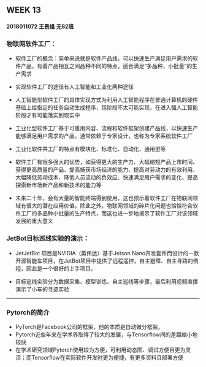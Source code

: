 ## WEEK 13

#### 2018011072  王景维 无82班

### 物联网软件工厂：

- 软件工厂的概念：简单来说就是软件产品线，可以快速生产满足用户需求的软件产品，有着产品相互之间品种不同的特点，适合满足“多品种，小批量”的生产需求

- 实现软件工厂的途径有人工智能和工业化两种途径

- 人工智能型软件工厂的具体实现方式为利用人工智能程序在普通计算机的硬件基础上给指定的任务自动生成程序，现阶段不太可能实现，在进入强人工智能阶段才有可能落实到现实中

- 工业化型软件工厂基于可重用内容、流程和软件框架创建产品线，以快速生产能够满足用户需求的产品，通常依赖于专家设计，也称为专家系统软件工厂

- 工业化软件共工厂的特点有模块化、标准化、自动化、通用型等

- 软件工厂有很多强大的优势，如获得更大的生产力、大幅缩短产品上市时间、获得更高质量的产品、提高捕获市场经济的能力、提高对劳动力的有效利用、大幅降低劳动成本、降低人员流动的负效应、快速满足用户需求的变化、提高探索新市场新产品和新技术的能力等

- 未来二十年，会有大量的智能终端得到使用，这也预示着软件工厂在物联网领域有很大的潜在应用价值。除此之外，物联网领域的碎片化问题也恰恰符合软件工厂的多品种小批量的生产特点，而这也进一步地揭示了软件工厂对该领域发展的重大意义

  

### JetBot目标巡线实验的演示：

- JetJetBot 项目是NVIDIA（英伟达）基于Jetson Nano开发套件而设计的一款开源智能车项目，在JetBot项目中提供了远程遥控，自主避障、自主寻路的例程，因此是一个很好的上手项目。

- 目标巡线实验分为数据采集、模型训练、自主巡线等步骤，最后利用视频直播演示了小车的寻迹实验

  

------

### Pytorch的简介

- PyTorch是Facebook公司的框架，他的本质是自动微分框架。
- Pytorch近些年来在学术界取得了较大的发展，与Tensorflow间的差距缩小地较快
- 在学术研究领域Pytorch使用较为方便，可利用动态图、调试方便且更为灵活；而Tensorflow在实际软件开发时更为便捷，有更多资料且部署方便
